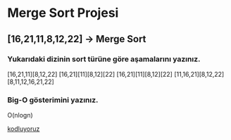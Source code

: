 # Merge Sort Projesi
## [16,21,11,8,12,22] -> Merge Sort
### Yukarıdaki dizinin sort türüne göre aşamalarını yazınız.
[16,21,11][8,12,22]
[16,21][11][8,12][22]
[16,21][11][8,12][22]
[11,16,21][8,12,22]
[8,11,12,16,21,22]

### Big-O gösterimini yazınız.
O(nlogn)

[kodluyoruz](https://www.kodluyoruz.org/)
